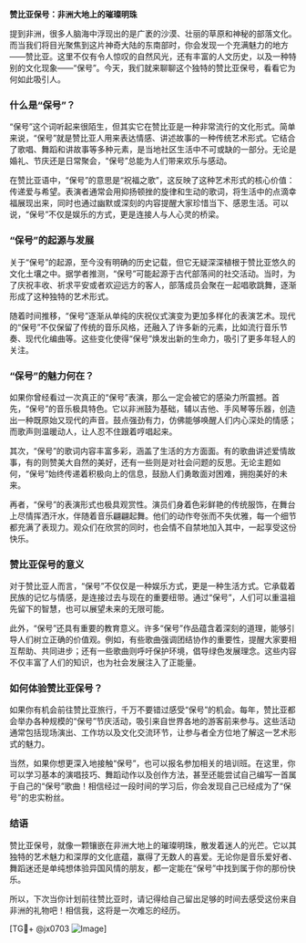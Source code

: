 **赞比亚保号：非洲大地上的璀璨明珠**

提到非洲，很多人脑海中浮现出的是广袤的沙漠、壮丽的草原和神秘的部落文化。而当我们将目光聚焦到这片神奇大陆的东南部时，你会发现一个充满魅力的地方——赞比亚。这里不仅有令人惊叹的自然风光，还有丰富的人文历史，以及一种特别的文化现象——“保号”。今天，我们就来聊聊这个独特的赞比亚保号，看看它为何如此吸引人。

### 什么是“保号”？

“保号”这个词听起来很陌生，但其实它在赞比亚是一种非常流行的文化形式。简单来说，“保号”就是赞比亚人用来表达情感、讲述故事的一种传统艺术形式。它结合了歌唱、舞蹈和讲故事等多种元素，是当地社区生活中不可或缺的一部分。无论是婚礼、节庆还是日常聚会，“保号”总能为人们带来欢乐与感动。

在赞比亚语中，“保号”的意思是“祝福之歌”，这反映了这种艺术形式的核心价值：传递爱与希望。表演者通常会用抑扬顿挫的旋律和生动的歌词，将生活中的点滴幸福展现出来，同时也通过幽默或深刻的内容提醒大家珍惜当下、感恩生活。可以说，“保号”不仅是娱乐的方式，更是连接人与人心灵的桥梁。

### “保号”的起源与发展

关于“保号”的起源，至今没有明确的历史记载，但它无疑深深植根于赞比亚悠久的文化土壤之中。据学者推测，“保号”可能起源于古代部落间的社交活动。当时，为了庆祝丰收、祈求平安或者欢迎远方的客人，部落成员会聚在一起唱歌跳舞，逐渐形成了这种独特的艺术形式。

随着时间推移，“保号”逐渐从单纯的庆祝仪式演变为更加多样化的表演艺术。现代的“保号”不仅保留了传统的音乐风格，还融入了许多新的元素，比如流行音乐节奏、现代化编曲等。这些变化使得“保号”焕发出新的生命力，吸引了更多年轻人的关注。

### “保号”的魅力何在？

如果你曾经看过一次真正的“保号”表演，那么一定会被它的感染力所震撼。首先，“保号”的音乐极具特色。它以非洲鼓为基础，辅以吉他、手风琴等乐器，创造出一种既原始又现代的声音。鼓点强劲有力，仿佛能够唤醒人们内心深处的情感；而歌声则温暖动人，让人忍不住跟着哼唱起来。

其次，“保号”的歌词内容丰富多彩，涵盖了生活的方方面面。有的歌曲讲述爱情故事，有的则赞美大自然的美好，还有一些则是对社会问题的反思。无论主题如何，“保号”始终传递着积极向上的信息，鼓励人们勇敢面对困难，拥抱美好的未来。

再者，“保号”的表演形式也极具观赏性。演员们身着色彩鲜艳的传统服饰，在舞台上尽情挥洒汗水，伴随着音乐翩翩起舞。他们的动作夸张而不失优雅，每一个细节都充满了表现力。观众们在欣赏的同时，也会情不自禁地加入其中，一起享受这份快乐。

### 赞比亚保号的意义

对于赞比亚人而言，“保号”不仅仅是一种娱乐方式，更是一种生活方式。它承载着民族的记忆与情感，是连接过去与现在的重要纽带。通过“保号”，人们可以重温祖先留下的智慧，也可以展望未来的无限可能。

此外，“保号”还具有重要的教育意义。许多“保号”作品蕴含着深刻的道理，能够引导人们树立正确的价值观。例如，有些歌曲强调团结协作的重要性，提醒大家要相互帮助、共同进步；还有一些歌曲则呼吁保护环境，倡导绿色发展理念。这些内容不仅丰富了人们的知识，也为社会发展注入了正能量。

### 如何体验赞比亚保号？

如果你有机会前往赞比亚旅行，千万不要错过感受“保号”的机会。每年，赞比亚都会举办各种规模的“保号”节庆活动，吸引来自世界各地的游客前来参与。这些活动通常包括现场演出、工作坊以及文化交流环节，让参与者全方位地了解这一艺术形式的魅力。

当然，如果你想更深入地接触“保号”，也可以报名参加相关的培训班。在这里，你可以学习基本的演唱技巧、舞蹈动作以及创作方法，甚至还能尝试自己编写一首属于自己的“保号”歌曲！相信经过一段时间的学习后，你会发现自己已经成为了“保号”的忠实粉丝。

### 结语

赞比亚保号，就像一颗镶嵌在非洲大地上的璀璨明珠，散发着迷人的光芒。它以其独特的艺术魅力和深厚的文化底蕴，赢得了无数人的喜爱。无论你是音乐爱好者、舞蹈迷还是单纯想体验异国风情的朋友，都一定能在“保号”中找到属于你的那份快乐。

所以，下次当你计划前往赞比亚时，请记得给自己留出足够的时间去感受这份来自非洲的礼物吧！相信我，这将是一次难忘的经历。

[TG💪+ @jx0703 ![Image](https://github.com/user-attachments/assets/dbca1d08-cadb-493c-b0ec-ad6f7a83f270)]